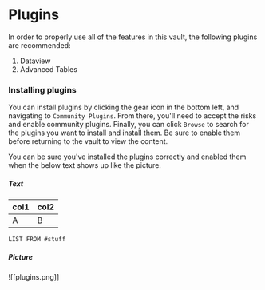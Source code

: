 # Plugins
In order to properly use all of the features in this vault, the following plugins are recommended:
1) Dataview
2) Advanced Tables

### Installing plugins
You can install plugins by clicking the gear icon in the bottom left, and navigating to `Community Plugins`. From there, you'll need to accept the risks and enable community plugins. Finally, you can click `Browse` to search for the plugins you want to install and install them. Be sure to enable them before returning to the vault to view the content. 

You can be sure you've installed the plugins correctly and enabled them when the below text shows up like the picture. 

##### Text
| col1 | col2 |
| ---- | ---- |
| A    | B    |
```dataview
LIST FROM #stuff
```

##### Picture
![[plugins.png]]